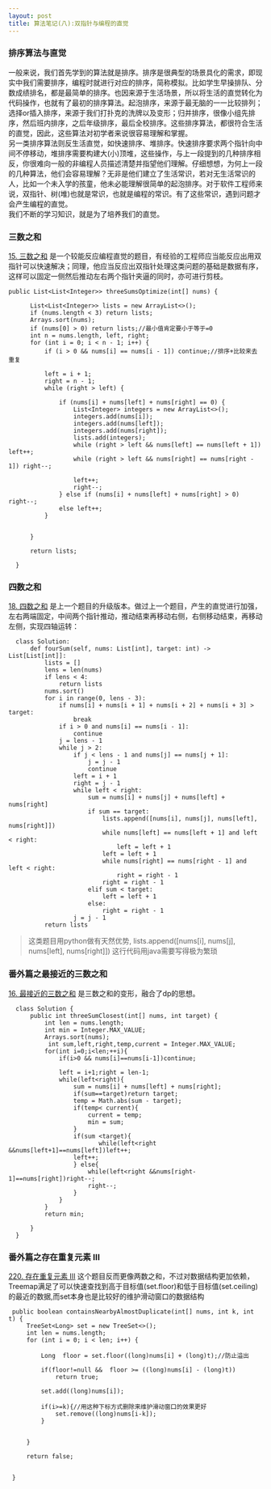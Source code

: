 ```yaml
---
layout: post
title: 算法笔记(八):双指针与编程的直觉
---
```


### 排序算法与直觉
一般来说，我们首先学到的算法就是排序。排序是很典型的场景具化的需求，即现实中我们需要排序，编程时就进行对应的排序，简称模拟。比如学生早操排队、分数成绩排名，都是最简单的排序。也因来源于生活场景，所以将生活的直觉转化为代码操作，也就有了最初的排序算法。起泡排序，来源于最无脑的一一比较排列；选择or插入排序，来源于我们打扑克的洗牌以及变形；归并排序，很像小组先排序，然后班内排序，之后年级排序，最后全校排序。这些排序算法，都很符合生活的直觉，因此，这些算法对初学者来说很容易理解和掌握。<br>
另一类排序算法则反生活直觉，如快速排序、堆排序。快速排序要求两个指针向中间不停移动，堆排序需要构建大(小)顶堆，这些操作，与上一段提到的几种排序相反，你很难向一般的非编程人员描述清楚并指望他们理解。仔细想想，为何上一段的几种算法，他们会容易理解？无非是他们建立了生活常识，若对无生活常识的人，比如一个未入学的孩童，他未必能理解很简单的起泡排序。对于软件工程师来说，双指针、树(堆)也就是常识，也就是编程的常识。有了这些常识，遇到问题才会产生编程的直觉。<br>
我们不断的学习知识，就是为了培养我们的直觉。




### 三数之和
 [15. 三数之和](https://leetcode-cn.com/problems/3sum/) 是一个较能反应编程直觉的题目，有经验的工程师应当能反应出用双指针可以快速解决；同理，他应当反应出双指针处理这类问题的基础是数据有序，这样可以固定一侧然后推动左右两个指针夹逼的同时，亦可进行剪枝。<br>
```
public List<List<Integer>> threeSumsOptimize(int[] nums) {

      List<List<Integer>> lists = new ArrayList<>();
      if (nums.length < 3) return lists;
      Arrays.sort(nums);
      if (nums[0] > 0) return lists;//最小值肯定要小于等于=0
      int n = nums.length, left, right;
      for (int i = 0; i < n - 1; i++) {
          if (i > 0 && nums[i] == nums[i - 1]) continue;//排序+比较来去重复

          left = i + 1;
          right = n - 1;
          while (right > left) {

              if (nums[i] + nums[left] + nums[right] == 0) {
                  List<Integer> integers = new ArrayList<>();
                  integers.add(nums[i]);
                  integers.add(nums[left]);
                  integers.add(nums[right]);
                  lists.add(integers);
                  while (right > left && nums[left] == nums[left + 1]) left++;
                  while (right > left && nums[right] == nums[right - 1]) right--;

                  left++;
                  right--;
              } else if (nums[i] + nums[left] + nums[right] > 0) right--;
              else left++;
          }


      }

      return lists;

  }
```

### 四数之和
 [18. 四数之和](https://leetcode-cn.com/problems/4sum/) 是上一个题目的升级版本。做过上一个题目，产生的直觉进行加强，左右两端固定，中间两个指针推动，推动结束再移动右侧，右侧移动结束，再移动左侧，实现四轴运转：<br>
```
  class Solution:
      def fourSum(self, nums: List[int], target: int) -> List[List[int]]:
          lists = []
          lens = len(nums)
          if lens < 4:
              return lists
          nums.sort()
          for i in range(0, lens - 3):
              if nums[i] + nums[i + 1] + nums[i + 2] + nums[i + 3] > target:
                  break
              if i > 0 and nums[i] == nums[i - 1]:
                  continue
              j = lens - 1
              while j > 2:
                  if j < lens - 1 and nums[j] == nums[j + 1]:
                      j = j - 1
                      continue
                  left = i + 1
                  right = j - 1
                  while left < right:
                      sum = nums[i] + nums[j] + nums[left] + nums[right]
                      if sum == target:
                          lists.append([nums[i], nums[j], nums[left], nums[right]])
                          while nums[left] == nums[left + 1] and left < right:
                              left = left + 1
                          left = left + 1
                          while nums[right] == nums[right - 1] and left < right:
                              right = right - 1
                          right = right - 1
                      elif sum < target:
                          left = left + 1
                      else:
                          right = right - 1
                  j = j - 1
          return lists
```
> 这类题目用python做有天然优势, lists.append([nums[i], nums[j], nums[left], nums[right]]) 这行代码用java需要写得极为繁琐

### 番外篇之最接近的三数之和
 [16. 最接近的三数之和](https://leetcode-cn.com/problems/3sum-closest/) 是三数之和的变形，融合了dp的思想。<br>
```
  class Solution {
      public int threeSumClosest(int[] nums, int target) {
          int len = nums.length;
          int min = Integer.MAX_VALUE;
          Arrays.sort(nums);
           int sum,left,right,temp,current = Integer.MAX_VALUE;
          for(int i=0;i<len;++i){
              if(i>0 && nums[i]==nums[i-1])continue;
  
              left = i+1;right = len-1;
              while(left<right){
                  sum = nums[i] + nums[left] + nums[right];
                  if(sum==target)return target;
                  temp = Math.abs(sum - target);
                  if(temp< current){
                      current = temp;
                      min = sum;
                  }
                  if(sum <target){
                         while(left<right &&nums[left+1]==nums[left])left++;
                  left++;
                  } else{
                      while(left<right &&nums[right-1]==nums[right])right--;
                      right--;
                  }
              }
          }
          return min;
  
      }
  }
```

### 番外篇之存在重复元素 III
 [220. 存在重复元素 III](https://leetcode-cn.com/problems/contains-duplicate-iii/) 这个题目反而更像两数之和，不过对数据结构更加依赖，Treemap满足了可以快速查找到高于目标值(set.floor)和低于目标值(set.ceiling)的最近的数据,而set本身也是比较好的维护滑动窗口的数据结构<br>
```
 public boolean containsNearbyAlmostDuplicate(int[] nums, int k, int t) {
     TreeSet<Long> set = new TreeSet<>();
     int len = nums.length;
     for (int i = 0; i < len; i++) {

         Long  floor = set.floor((long)nums[i] + (long)t);//防止溢出

         if(floor!=null &&  floor >= ((long)nums[i] - (long)t))
             return true;

         set.add((long)nums[i]);

         if(i>=k){//用这种下标方式删除来维护滑动窗口的效果更好
             set.remove((long)nums[i-k]);
         }


     }

     return false;


 }
```